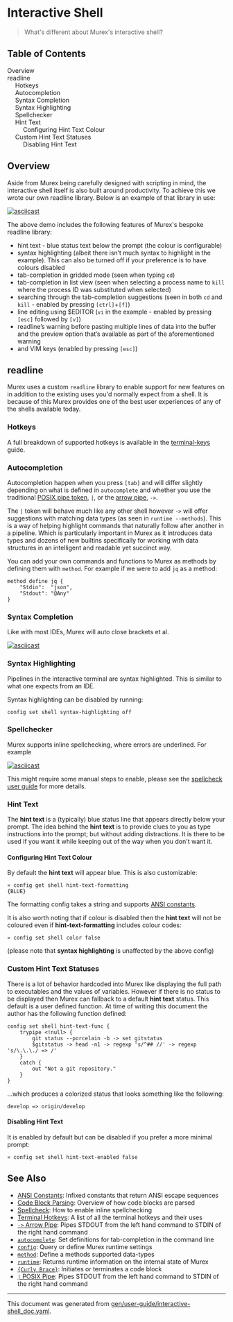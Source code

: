 # Interactive Shell

> What's different about Murex's interactive shell?

<h2>Table of Contents</h2>

<div id="toc">

- [Overview](#overview)
- [readline](#readline)
  - [Hotkeys](#hotkeys)
  - [Autocompletion](#autocompletion)
  - [Syntax Completion](#syntax-completion)
  - [Syntax Highlighting](#syntax-highlighting)
  - [Spellchecker](#spellchecker)
  - [Hint Text](#hint-text)
    - [Configuring Hint Text Colour](#configuring-hint-text-colour)
  - [Custom Hint Text Statuses](#custom-hint-text-statuses)
    - [Disabling Hint Text](#disabling-hint-text)

</div>



## Overview

Aside from Murex being carefully designed with scripting in mind, the
interactive shell itself is also built around productivity. To achieve this
we wrote our own readline library. Below is an example of that library in use:

[![asciicast](https://asciinema.org/a/232714.svg)](https://asciinema.org/a/232714)

The above demo includes the following features of Murex's bespoke readline
library:

- hint text - blue status text below the prompt (the colour is configurable)
- syntax highlighting (albeit there isn’t much syntax to highlight in the
  example). This can also be turned off if your preference is to have colours
  disabled
- tab-completion in gridded mode (seen when typing `cd`)
- tab-completion in list view (seen when selecting a process name to `kill`
  where the process ID was substituted when selected)
- searching through the tab-completion suggestions (seen in both `cd` and
  `kill` - enabled by pressing `[ctrl]`+`[f]`)
- line editing using $EDITOR (`vi` in the example - enabled by pressing `[esc]`
  followed by `[v]`)
- readline’s warning before pasting multiple lines of data into the buffer and
  the preview option that’s available as part of the aforementioned warning
- and VIM keys (enabled by pressing `[esc]`)

## readline

Murex uses a custom `readline` library to enable support for new features on
in addition to the existing uses you'd normally expect from a shell. It is
because of this Murex provides one of the best user experiences of any of the
shells available today.

### Hotkeys



A full breakdown of supported hotkeys is available in the [terminal-keys](terminal-keys.md)
guide.

### Autocompletion

Autocompletion happen when you press `[tab]` and will differ slightly depending
on what is defined in `autocomplete` and whether you use the traditional
[POSIX pipe token](../parser/pipe-posix.md), `|`, or the [arrow pipe](../parser/pipe-arrow.md),
`->`.

The `|` token will behave much like any other shell however `->` will offer
suggestions with matching data types (as seen in `runtime --methods`). This is
a way of helping highlight commands that naturally follow after another in a
pipeline. Which is particularly important in Murex as it introduces data
types and dozens of new builtins specifically for working with data structures
in an intelligent and readable yet succinct way.

You can add your own commands and functions to Murex as methods by defining
them with `method`. For example if we were to add `jq` as a method:

```
method define jq {
    "Stdin":  "json",
    "Stdout": "@Any"
}
```

### Syntax Completion

Like with most IDEs, Murex will auto close brackets et al.

[![asciicast](https://asciinema.org/a/408029.svg)](https://asciinema.org/a/408029)

### Syntax Highlighting

Pipelines in the interactive terminal are syntax highlighted. This is similar
to what one expects from an IDE.

Syntax highlighting can be disabled by running:

```
config set shell syntax-highlighting off
```

### Spellchecker

Murex supports inline spellchecking, where errors are underlined. For example

[![asciicast](https://asciinema.org/a/408024.svg)](https://asciinema.org/a/408024)

This might require some manual steps to enable, please see the [spellcheck user guide](spellcheck.md)
for more details.

### Hint Text

The **hint text** is a (typically) blue status line that appears directly below
your prompt. The idea behind the **hint text** is to provide clues to you as
type instructions into the prompt; but without adding distractions. It is there
to be used if you want it while keeping out of the way when you don't want it.

#### Configuring Hint Text Colour

By default the **hint text** will appear blue. This is also customizable:

```
» config get shell hint-text-formatting
{BLUE}
```

The formatting config takes a string and supports [ANSI constants](ansi.md).

It is also worth noting that if colour is disabled then the **hint text** will
not be coloured even if **hint-text-formatting** includes colour codes:

```
» config set shell color false
```

(please note that **syntax highlighting** is unaffected by the above config)

### Custom Hint Text Statuses

There is a lot of behavior hardcoded into Murex like displaying the full path
to executables and the values of variables. However if there is no status to be
displayed then Murex can fallback to a default **hint text** status. This
default is a user defined function. At time of writing this document the author
has the following function defined:

```
config set shell hint-text-func {
    trypipe <!null> {
        git status --porcelain -b -> set gitstatus
        $gitstatus -> head -n1 -> regexp 's/^## //' -> regexp 's/\.\.\./ => /'
    }
    catch {
        out "Not a git repository."
    }
}
```

...which produces a colorized status that looks something like the following:

```
develop => origin/develop
```

#### Disabling Hint Text

It is enabled by default but can be disabled if you prefer a more minimal
prompt:

```
» config set shell hint-text-enabled false
```

## See Also

* [ANSI Constants](../user-guide/ansi.md):
  Infixed constants that return ANSI escape sequences
* [Code Block Parsing](../user-guide/code-block.md):
  Overview of how code blocks are parsed
* [Spellcheck](../user-guide/spellcheck.md):
  How to enable inline spellchecking
* [Terminal Hotkeys](../user-guide/terminal-keys.md):
  A list of all the terminal hotkeys and their uses
* [`->` Arrow Pipe](../parser/pipe-arrow.md):
  Pipes STDOUT from the left hand command to STDIN of the right hand command
* [`autocomplete`](../commands/autocomplete.md):
  Set definitions for tab-completion in the command line
* [`config`](../commands/config.md):
  Query or define Murex runtime settings
* [`method`](../commands/method.md):
  Define a methods supported data-types
* [`runtime`](../commands/runtime.md):
  Returns runtime information on the internal state of Murex
* [`{Curly Brace}`](../parser/curly-brace.md):
  Initiates or terminates a code block
* [`|` POSIX Pipe](../parser/pipe-posix.md):
  Pipes STDOUT from the left hand command to STDIN of the right hand command

<hr/>

This document was generated from [gen/user-guide/interactive-shell_doc.yaml](https://github.com/lmorg/murex/blob/master/gen/user-guide/interactive-shell_doc.yaml).